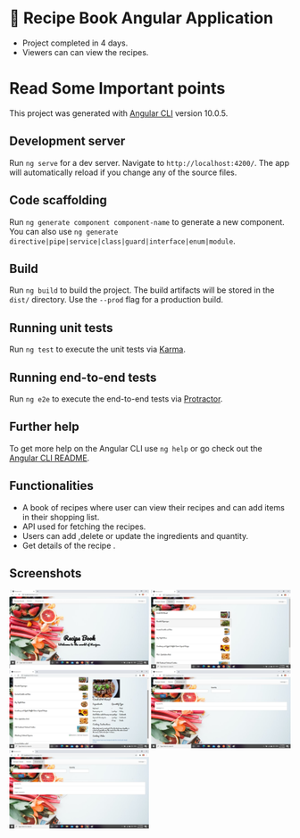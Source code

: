 # :stew: Recipe Book Angular Application
  * Project completed in 4 days.
  * Viewers can can view the recipes.

# Read Some Important points

This project was generated with [Angular CLI](https://github.com/angular/angular-cli) version 10.0.5.

## Development server

Run `ng serve` for a dev server. Navigate to `http://localhost:4200/`. The app will automatically reload if you change any of the source files.

## Code scaffolding

Run `ng generate component component-name` to generate a new component. You can also use `ng generate directive|pipe|service|class|guard|interface|enum|module`.

## Build

Run `ng build` to build the project. The build artifacts will be stored in the `dist/` directory. Use the `--prod` flag for a production build.

## Running unit tests

Run `ng test` to execute the unit tests via [Karma](https://karma-runner.github.io).

## Running end-to-end tests

Run `ng e2e` to execute the end-to-end tests via [Protractor](http://www.protractortest.org/).

## Further help

To get more help on the Angular CLI use `ng help` or go check out the [Angular CLI README](https://github.com/angular/angular-cli/blob/master/README.md).

## Functionalities

  * A book of recipes where user can view their recipes and can add items in their shopping list.
  * API used for fetching the recipes.
  * Users can add ,delete or update the ingredients and quantity.
  * Get details of the recipe .
  
 ## Screenshots
 
  <img src="images/1.png" width="250" style="max-width:100%;"> <img src="images/2.png" width="250px" style="max-width:100%;"> 
<img src="images/3.png" width="250px" style="max-width:100%;"> <img src="images/4.png" width="250px" style="max-width:100%;"><img src="images/5.png" width="250px" style="max-width:100%;">

  
